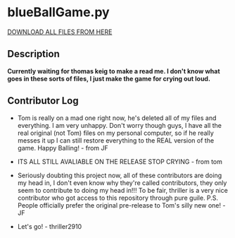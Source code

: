 # blueBallGame.py

[DOWNLOAD ALL FILES FROM HERE](https://github.com/JapaneseFrog/blue-ball-game/releases)

## Description
**Currently waiting for thomas keig to make a read me. I don't know what goes in these sorts of files, I just make the game for crying out loud.**

## Contributor Log
- Tom is really on a mad one right now, he's deleted all of my files and everything. I am very unhappy. Don't worry though guys, I have all the real original (not Tom) files on my personal computer, so if he really messes it up I can still restore everything to the REAL version of the game. Happy Balling! - from JF

- ITS ALL STILL AVALIABLE ON THE RELEASE STOP CRYING - from tom

- Seriously doubting this project now, all of these contributors are doing my head in, I don't even know why they're called contributors, they only seem to contribute to doing my head in!!! To be fair, thriller is a very nice contributor who got access to this repository through pure guile. P.S. People officially prefer the original pre-release to Tom's silly new one! -JF

- Let's go! - thriller2910
